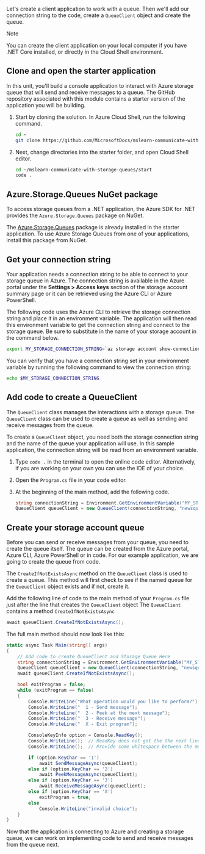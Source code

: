 Let's create a client application to work with a queue. Then we'll add our connection string to the code, create a `QueueClient` object and create the queue.

> [!NOTE]
> You can create the client application on your local computer if you have .NET Core installed, or directly in the Cloud Shell environment.

## Clone and open the starter application

In this unit, you'll build a console application to interact with Azure storage queue that will send and receive messages to a queue. The GitHub repository associated with this module contains a starter version of the application you will be building.

1. Start by cloning the solution. In Azure Cloud Shell, run the following command.

    ```bash
    cd ~
    git clone https://github.com/MicrosoftDocs/mslearn-communicate-with-storage-queues.git
    ```

1. Next, change directories into the starter folder, and open Cloud Shell editor.

    ```bash
    cd ~/mslearn-communicate-with-storage-queues/start
    code .
    ```

## Azure.Storage.Queues NuGet package

To access storage queues from a .NET application, the Azure SDK for .NET provides the `Azure.Storage.Queues` package on NuGet.

The [Azure.Storage.Queues](https://www.nuget.org/packages/Azure.Storage.Queues/) package is already installed in the starter application.  To use Azure Storage Queues from one of your applications, install this package from NuGet.

## Get your connection string

Your application needs a connection string to be able to connect to your storage queue in Azure. The connection string is available in the Azure portal under the **Settings > Access keys** section of the storage account summary page or it can be retrieved using the Azure CLI or Azure PowerShell.

The following code uses the Azure CLI to retrieve the storage connection string and place it in an environment variable. The application will then read this environment variable to get the connection string and connect to the storage queue. Be sure to substitute in the name of your storage account in the command below.

```bash
export MY_STORAGE_CONNECTION_STRING=`az storage account show-connection-string -g <rgn>[sandbox resource group name]</rgn> -n <storage account name> --output tsv`
```

You can verify that you have a connection string set in your environment variable by running the following command to view the connection string:

```bash
echo $MY_STORAGE_CONNECTION_STRING
```

## Add code to create a QueueClient

The `QueueClient` class manages the interactions with a storage queue. The `QueueClient` class can be used to create a queue as well as sending and receive messages from the queue.

To create a `QueueClient` object, you need both the storage connection string and the name of the queue your application will use. In this sample application, the connection string will be read from an environment variable.

1. Type `code .` in the terminal to open the online code editor. Alternatively, if you are working on your own you can use the IDE of your choice.

1. Open the `Program.cs` file in your code editor.

1. At the beginning of the main method, add the following code.

    ```csharp
    string connectionString = Environment.GetEnvironmentVariable("MY_STORAGE_CONNECTION_STRING");
    QueueClient queueClient = new QueueClient(connectionString, "newsqueue");
    ```

## Create your storage account queue

Before you can send or receive messages from your queue, you need to create the queue itself.  The queue can be created from the Azure portal, Azure CLI, Azure PowerShell or in code.  For our example application, we are going to create the queue from code.

The `CreateIfNotExistsAsync` method on the `QueueClient` class is used to create a queue.  This method will first check to see if the named queue for the `QueueClient` object exists and if not, create it.

Add the following line of code to the main method of your `Program.cs` file just after the line that creates the `QueueClient` object
The `QueueClient` contains a method `CreateIfNotExistsAsync`

```csharp
await queueClient.CreateIfNotExistsAsync();
```

The full main method should now look like this:

```csharp
static async Task Main(string[] args)
{
    // Add code to create QueueClient and Storage Queue Here
    string connectionString = Environment.GetEnvironmentVariable("MY_STORAGE_CONNECTION_STRING");
    QueueClient queueClient = new QueueClient(connectionString, "newsqueue");
    await queueClient.CreateIfNotExistsAsync();

    bool exitProgram = false;
    while (exitProgram == false)
    {
        Console.WriteLine("What operation would you like to perform?");
        Console.WriteLine("  1 - Send message");
        Console.WriteLine("  2 - Peek at the next message");
        Console.WriteLine("  3 - Receive message");
        Console.WriteLine("  X - Exit program");

        ConsoleKeyInfo option = Console.ReadKey();
        Console.WriteLine();  // ReadKey does not got the the next line, so this does
        Console.WriteLine();  // Provide some whitespace between the menu and the action

        if (option.KeyChar == '1')
            await SendMessageAsync(queueClient);
        else if (option.KeyChar == '2')
            await PeekMessageAsync(queueClient);
        else if (option.KeyChar == '3')
            await ReceiveMessageAsync(queueClient);
        else if (option.KeyChar == 'X')
            exitProgram = true;
        else
            Console.WriteLine("invalid choice");
    }
}
```

Now that the application is connecting to Azure and creating a storage queue, we can work on implementing code to send and receive messages from the queue next.
